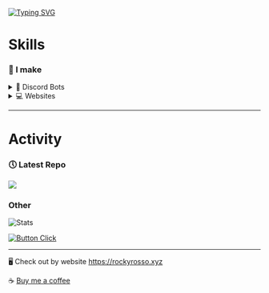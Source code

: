 [![Typing SVG](https://readme-typing-svg.demolab.com?font=Fira+Code&size=50&pause=1000&color=0055F7&center=true&vCenter=true&width=935&height=60&lines=Hi%2C+I'm+RockyRosso+%F0%9F%91%8B;I+enjoy+making+things+%F0%9F%99%82)](https://git.io/typing-svg)

# Skills
### 📝 I make

<details>
  <summary>🤖 Discord Bots</summary>
  <h1>Common Stack</h1>
  <div">
    <img title="node.js" src="https://cdn.jsdelivr.net/gh/devicons/devicon/icons/nodejs/nodejs-original.svg" width="50" />
    <img title="oceanic.js" src="https://github.com/user-attachments/assets/478ef1a0-8a58-4b4f-acb0-f138e1ddf668" width="50" />
    <img title="MongoDB" src="https://cdn.jsdelivr.net/gh/devicons/devicon@latest/icons/mongodb/mongodb-original.svg" width="50" />
    <img title="Postgresql" src="https://cdn.jsdelivr.net/gh/devicons/devicon@latest/icons/postgresql/postgresql-original.svg" width="50" />
  </div>
</details>
<details>
  <summary>💻 Websites</summary>
  <h1>Common Stack</h1>
  <div>
    <img title="node.js" src="https://cdn.jsdelivr.net/gh/devicons/devicon/icons/nodejs/nodejs-original.svg" width="50" />
    <img title="Vue.js" src="https://cdn.jsdelivr.net/gh/devicons/devicon@latest/icons/vuejs/vuejs-original.svg" width="50" />
    <img title="Astro" src="https://cdn.jsdelivr.net/gh/devicons/devicon@latest/icons/astro/astro-original.svg" width="50" />
  </div>
</details>

---

# Activity

<h3>🕔 Latest Repo</h3>
<a href="https://github.com/RockyRosso/hono-router">
  <img src="https://github-readme-stats.vercel.app/api/pin/?username=RockyRosso&repo=hono-router&theme=transparent" />
</a>

### Other

![Stats](https://github-readme-stats.vercel.app/api/top-langs/?username=RockyRosso&layout=compact&theme=transparent)

[![Button Click](https://img.shields.io/badge/Personal_Templates-37a779?style=for-the-badge)](https://github.com/orgs/Rosso-Templates/repositories)

---

🖥️ Check out by website
https://rockyrosso.xyz

☕ [Buy me a coffee](https://buymeacoffee.com/rockyrosso)
